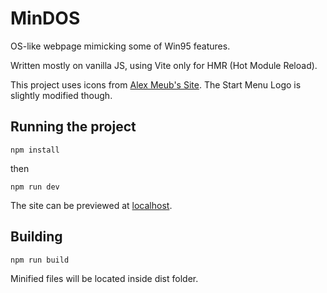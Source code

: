 # MinDOS
 OS-like webpage mimicking some of Win95 features.

 Written mostly on vanilla JS, using Vite only for HMR (Hot Module Reload).

 This project uses icons from [Alex Meub's Site](https://win98icons.alexmeub.com/).
 The Start Menu Logo is slightly modified though.

## Running the project

```pwsh
npm install
```

then

```pwsh
npm run dev
```

The site can be previewed at [localhost](http://localhost:5173).

## Building

```pwsh
npm run build
```

Minified files will be located inside dist folder.